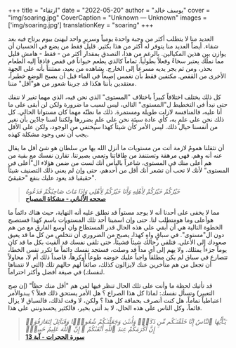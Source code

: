 +++
title = "ارتقاء"
date = "2022-05-20"
author = "يوسف خالد"
cover = "img/soaring.jpg"
CoverCaption = "Unknown — Unknown"
images = ['img/soaring.jpg']
translationKey = "soaring"
+++

العديد منا لا يتطلب أكثر من وجبة واحدة يومياً وسريرٍ واحد ليهنئ بيوم يرتاح فيه بعد شقاء. أيضاً العديد منا يتوفر له أكثر من هذا بكثير. قليل فقط من يضع في الحسبان أن يوازن بين هذين المكيالين. 
بالرغم من هذا، التصدق بمقدار أكثر من - فقط - هامش قليل مما نملُك يعتبر سخاءً وفعلاً بطولياً. تماماً كالذي يطعم حيواناً في قفص قاذفاً إليه الطعام بحذر، ومن ثم يجر يديه مسرعاً إلى الخارج. يشاهده من بعيد، ممتنناً بأنه على الجهة اﻷخرى من القفص. مكتفين فقط بأن نغمس إصبعاً في الماء قبل أن يصبح الوضع خطيراً، معتقدين بأننا هكذا قد جربنا شعور من هو"أقل" مننا.    

كل ذلك يختلف اختلافاً كبيراً باختلاف "المستوى" الذي نحن فيه، الذي مهما تغير لا ننفك حتى نبدأ في التخطيط ل"المستوى" التالي، ليس لسبب ما ضرورة ولكن لن أبقى على ما أنا عليه، فالمنافسة لازلت طويلة ومستمرة. ذلك ما نظنّه مهما كان مستوانا الحالي. كل ذلك نحن على علمٍ به، كأي عادة سيئة نحن على علمٍ بضررها ولكننا لسنا جادّين بأن نغير من أنفسنا حيال ذلك. ليس اﻷمر كأن شيئاً كهذا سيختفي من الوجود، ولكن على اﻷقل يجب أن نعي وجود مشكلة كهذه. 

أن تثقلنا همومٌ لازمة أتت من مستويات ما أنزل الله بها من سلطان هو شئ أقل ما يقال عنه أنه وهم. فهي مرهقة وتستنفذ من طاقاتنا وتعمي بصيرتنا. 
تقارن نفسك مع بقية من هم أعلى منك في المستوى، شاعراً باليأس أنك لست من ضمن هؤلاء ال"أعلى في المستوى" ﻷنك لا تحب أن تشعر أنك أقل من أحدهم، حتى وإن لم يعني ذلك التصنيف شيئاً حقيقيا قد يعود عليك بنفع "حقيقيّ".    

>_خَيْرُكُمْ خَيْرُكُمْ لِأَهْلِهِ وَأَنَا خَيْرُكُمْ لِأَهْلِي وَإِذَا مَاتَ صَاحِبُكُمْ فَدَعُوهُ_\
>__[صححه اﻷلباني - مشكاة المصباح](https://sunnah.com/mishkat:3252)__


مما لا يخفى على أحدنا أنه لا يوجد مستواً قد نطلق عليه أنه النهاية، حيث هناك دائماً ما هوأعلى وما هومتطلب لنا. حتى وإن اسمينا أحد تلك المستويات باسم كهذا فستصبح الخطوة التالية هي أن أُبقي على هذه الحال قدر المستطاع وان أُوسع الفارق مع من هم دون ال"مستوى".
في سباقٍ واهٍ كهذا، يصبح من الضروري أن تتخلص من كل ما قد يعيق صعودك إلى اﻷعلى. فتلقي رحالك شيئاً فشيئاً، حتى تلقى نفسك قد ألقيت بكل ما قد كان يوماً جزءاً يمثلك.
ولا يهم إلى أي مداً قد وصلت، فستجد نفسك دائماً ما تكرر نفس الخطأ، تتصارع في سباق لم يكن مطلقاً واجباً عليك خوضه طوعاً أوكرهاً، قاصداً ذلك أم لا، محاولاً أن تجعل من هم متأخرين عنك لايزالون كذلك، صائغاً لهم حالهم تلك (التي لا تتمناها لنفسك) في صيغة أفضل وأكثر احتراماً.  

قد تأتيك لحظة ما وأنت على تلك الحال تنظر فيها لمن هم "أقل منك حظاً" (إن صح التعبير) وتسأل نفسك: لماذا كل هذا الصراع ؟ هل اﻷمر يستحق ذلك فعلاً ؟ يبدواﻷمر اعتباطياً تماماً، هل كنت أتصرف بحماقة كل هذا ؟
ولكن، لا وقت لذلك، فالسباق لا يزال قائماً، وكل الناس على هذه الحال، لا بد أنني بخير، فالكثير يحسدونني على هذا. 

>_يَـٰٓأَيُّهَا ٱلنَّاسُ إِنَّا خَلَقْنَـٰكُم مِّن ذَكَرٍۢ وَأُنثَىٰ وَجَعَلْنَـٰكُمْ شُعُوبًۭا وَقَبَآئِلَ لِتَعَارَفُوٓا۟ ۚ إِنَّ أَكْرَمَكُمْ عِندَ ٱللَّهِ أَتْقَىٰكُمْ ۚ إِنَّ ٱللَّهَ عَلِيمٌ خَبِيرٌۭ_ \
>__[سورة الحجرات - آية 13](https://quran.com/49/13)__

